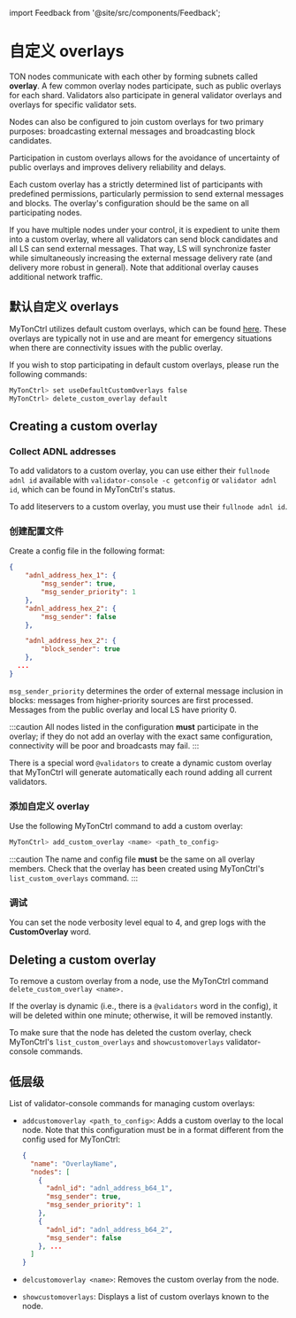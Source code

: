 import Feedback from '@site/src/components/Feedback';

# 自定义 overlays

TON nodes communicate with each other by forming subnets called **overlay**. A few common overlay nodes participate, such as public overlays for each shard. Validators also participate in general validator overlays and overlays for specific validator sets.

Nodes can also be configured to join custom overlays for two primary purposes: broadcasting external messages and broadcasting block candidates.

Participation in custom overlays allows for the avoidance of uncertainty of public overlays and improves delivery reliability and delays.

Each custom overlay has a strictly determined list of participants with predefined permissions, particularly permission to send external messages and blocks. The overlay's configuration should be the same on all participating nodes.

If you have multiple nodes under your control, it is expedient to unite them into a custom overlay, where all validators can send block candidates and all LS can send external messages. That way, LS will synchronize faster while simultaneously increasing the external message delivery rate (and delivery more robust in general). Note that additional overlay causes additional network traffic.

## 默认自定义 overlays

MyTonCtrl utilizes default custom overlays, which can be found [here](https://ton-blockchain.github.io/fallback_custom_overlays.json). These overlays are typically not in use and are meant for emergency situations when there are connectivity issues with the public overlay.

If you wish to stop participating in default custom overlays, please run the following commands:

```bash
MyTonCtrl> set useDefaultCustomOverlays false
MyTonCtrl> delete_custom_overlay default
```

## Creating a custom overlay

### Collect ADNL  addresses

To add validators to a custom overlay, you can use either their `fullnode adnl id` available with `validator-console -c getconfig` or `validator adnl id`, which can be found in MyTonCtrl's status.

To add liteservers to a custom overlay, you must use their `fullnode adnl id`.

### 创建配置文件

Create a config file in the following format:

```json
{
    "adnl_address_hex_1": {
        "msg_sender": true,
        "msg_sender_priority": 1
    },
    "adnl_address_hex_2": {
        "msg_sender": false
    },

    "adnl_address_hex_2": {
        "block_sender": true
    },
  ...
}
```

`msg_sender_priority` determines the order of external message inclusion in blocks: messages from higher-priority sources are first processed. Messages from the public overlay and local LS have priority 0.

:::caution
All nodes listed in the configuration **must** participate in the overlay; if they do not add an overlay with the exact same configuration, connectivity will be poor and broadcasts may fail.
:::

There is a special word `@validators` to create a dynamic custom overlay that MyTonCtrl will generate automatically each round adding all current validators.

### 添加自定义 overlay

Use the following MyTonCtrl command to add a custom overlay:

```bash
MyTonCtrl> add_custom_overlay <name> <path_to_config>
```

:::caution
The name and config file **must** be the same on all overlay members. Check that the overlay has been created using MyTonCtrl's `list_custom_overlays` command.
:::

### 调试

You can set the node verbosity level equal to 4, and grep logs with the **CustomOverlay** word.

## Deleting a custom overlay

To remove a custom overlay from a node, use the MyTonCtrl command `delete_custom_overlay <name>.`

If the overlay is dynamic (i.e., there is a `@validators` word in the config), it will be deleted within one minute; otherwise, it will be removed instantly.

To make sure that the node has deleted the custom overlay, check MyTonCtrl's `list_custom_overlays`  and `showcustomoverlays` validator-console commands.

## 低层级

List of validator-console commands for managing custom overlays:

- `addcustomoverlay <path_to_config>`: Adds a custom overlay to the local node. Note that this configuration must be in a format different from the config used for MyTonCtrl:

  ```json
  {
    "name": "OverlayName",
    "nodes": [
      {
        "adnl_id": "adnl_address_b64_1",
        "msg_sender": true,
        "msg_sender_priority": 1
      },
      {
        "adnl_id": "adnl_address_b64_2",
        "msg_sender": false
      }, ...
    ]
  }
  ```

- `delcustomoverlay <name>`: Removes the custom overlay from the node.

- `showcustomoverlays`: Displays a list of custom overlays known to the node.

<Feedback />

